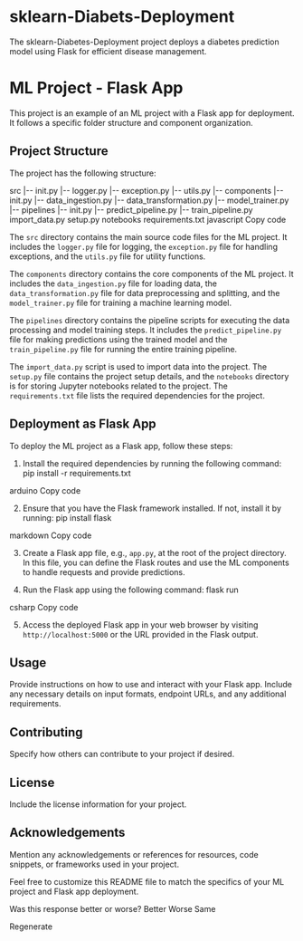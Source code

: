 # sklearn-Diabets-Deployment
The sklearn-Diabetes-Deployment project deploys a diabetes prediction model using Flask for efficient disease management.

# ML Project - Flask App

This project is an example of an ML project with a Flask app for deployment. It follows a specific folder structure and component organization.

## Project Structure

The project has the following structure:

src
|-- init.py
|-- logger.py
|-- exception.py
|-- utils.py
|-- components
|-- init.py
|-- data_ingestion.py
|-- data_transformation.py
|-- model_trainer.py
|-- pipelines
|-- init.py
|-- predict_pipeline.py
|-- train_pipeline.py
import_data.py
setup.py
notebooks
requirements.txt
javascript
Copy code

The `src` directory contains the main source code files for the ML project. It includes the `logger.py` file for logging, the `exception.py` file for handling exceptions, and the `utils.py` file for utility functions.

The `components` directory contains the core components of the ML project. It includes the `data_ingestion.py` file for loading data, the `data_transformation.py` file for data preprocessing and splitting, and the `model_trainer.py` file for training a machine learning model.

The `pipelines` directory contains the pipeline scripts for executing the data processing and model training steps. It includes the `predict_pipeline.py` file for making predictions using the trained model and the `train_pipeline.py` file for running the entire training pipeline.

The `import_data.py` script is used to import data into the project. The `setup.py` file contains the project setup details, and the `notebooks` directory is for storing Jupyter notebooks related to the project. The `requirements.txt` file lists the required dependencies for the project.

## Deployment as Flask App

To deploy the ML project as a Flask app, follow these steps:

1. Install the required dependencies by running the following command:
pip install -r requirements.txt

arduino
Copy code

2. Ensure that you have the Flask framework installed. If not, install it by running:
pip install flask

markdown
Copy code

3. Create a Flask app file, e.g., `app.py`, at the root of the project directory. In this file, you can define the Flask routes and use the ML components to handle requests and provide predictions.

4. Run the Flask app using the following command:
flask run

csharp
Copy code

5. Access the deployed Flask app in your web browser by visiting `http://localhost:5000` or the URL provided in the Flask output.

## Usage

Provide instructions on how to use and interact with your Flask app. Include any necessary details on input formats, endpoint URLs, and any additional requirements.

## Contributing

Specify how others can contribute to your project if desired.

## License

Include the license information for your project.

## Acknowledgements

Mention any acknowledgements or references for resources, code snippets, or frameworks used in your project.

Feel free to customize this README file to match the specifics of your ML project and Flask app deployment.




Was this response better or worse?
Better
Worse
Same



Regenerate
